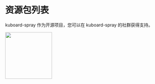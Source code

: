 ---
---

# 资源包列表

kuboard-spray 作为开源项目，您可以在 kuboard-spray 的社群获得支持。

<p><img frameborder="0" src="https://addons.kuboard.cn/downloads/qr_code_kuboard-spray.jpg" style="width: 150px; height: 150px;"></p>

<ClientOnly>
<KuboardSprayResources/>
</ClientOnly>

